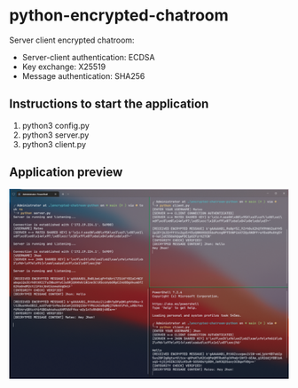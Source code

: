 # python-encrypted-chatroom

Server client encrypted chatroom:
* Server-client authentication: ECDSA
* Key exchange: X25519
* Message authentication: SHA256

## Instructions to start the application
1. python3 config.py
2. python3 server.py
3. python3 client.py

## Application preview
![Chatroom](showcase/chatroom.PNG)
